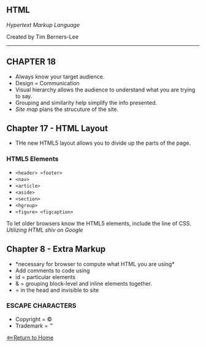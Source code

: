 ## HTML
*Hypertext Markup Language* 

Created by Tim Berners-Lee

---

## CHAPTER 18
* Always know your target audience.
* Design = Communication
* Visual hierarchy allows the audience to understand what you are trying to say.
* Grouping and similarity help simplify the info presented. 
* *Site map* plans the strucuture of the site.

## Chapter 17 - HTML Layout
* THe new HTML5 layout allows you to divide up the parts of the page.

### HTML5 Elements
* `<header> <footer>`
* `<nav>`
* `<article>`
* `<aside>`
* `<section>`
* `<hgroup>`
* `<figure> <figcaption>`

To let older browsers know the HTML5 elements, include the line of CSS.
*Utilizing HTML shiv on Google*

## Chapter 8 - Extra Markup
* <!DOCTYPE html> *necessary for browser to compute what HTML you are using*
* Add comments to code using <!-- and -->
* id = particular elements
* <div> & <span> = grouping block-level and inline elements together.
* <meta> = in the head and invisible to site

### ESCAPE CHARACTERS
* Copyright = &#169;
* Trademark = &#8482;

[<==Return to Home](README.md)